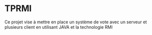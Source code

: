 # TPRMI
Ce projet vise à mettre en place un système de vote avec un serveur et plusieurs client en utilisant JAVA et la technologie RMI
